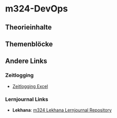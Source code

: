 # m324-DevOps

## Theorieinhalte

## Themenblöcke

## Andere Links

### Zeitlogging
- [Zeitlogging Excel](https://rsrg-my.sharepoint.com/:x:/p/lekhana_godugunuri/EShaFkzQe8hGq_W9SnPhz_EBsyKsxPtGweS5vNaNDGJf4g)

### Lernjournal Links
- **Lekhana**: [m324 Lekhana Lernjournal Repository](https://github.com/lekhanagodugunuri/m324-Lekhana-Lernjournal.git)
